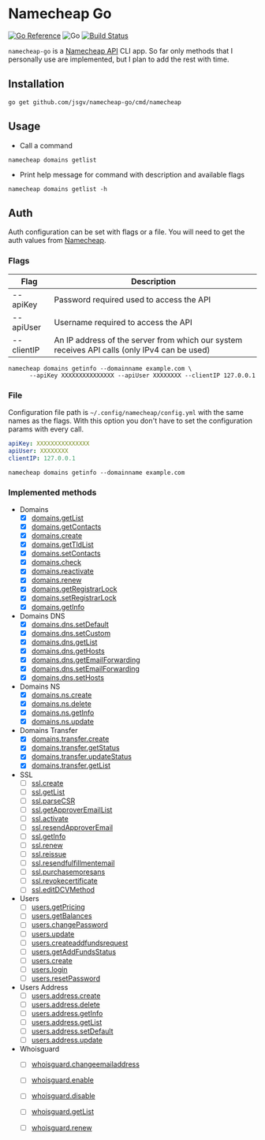 # Namecheap Go

[![Go Reference](https://pkg.go.dev/badge/github.com/jsgv/namecheap-go.svg)](https://pkg.go.dev/github.com/jsgv/namecheap-go)
![Go](https://github.com/jsgv/namecheap-go/workflows/Go/badge.svg?branch=master)
[![Build Status](https://travis-ci.com/jsgv/namecheap-go.svg?branch=master)](https://travis-ci.com/jsgv/namecheap-go)

`namecheap-go` is a [Namecheap API](https://www.namecheap.com/support/api/methods/) CLI app. 
So far only methods that I personally use are implemented, but I plan to add the rest with time.


## Installation
```
go get github.com/jsgv/namecheap-go/cmd/namecheap
```

## Usage

* Call a command

`namecheap domains getlist`

* Print help message for command with description and available flags

`namecheap domains getlist -h`

## Auth
Auth configuration can be set with flags or a file.
You will need to get the auth values from [Namecheap](https://www.namecheap.com/support/api/intro/).

### Flags
| Flag | Description |
| ---- | ----------- |
| --apiKey | Password required used to access the API | 
| --apiUser | Username required to access the API |
| --clientIP | An IP address of the server from which our system receives API calls (only IPv4 can be used) |

```
namecheap domains getinfo --domainname example.com \
      --apiKey XXXXXXXXXXXXXXX --apiUser XXXXXXXX --clientIP 127.0.0.1
```

### File
Configuration file path is `~/.config/namecheap/config.yml` with the same names as the flags. 
With this option you don't have to set the configuration params with every call.

```yml
apiKey: XXXXXXXXXXXXXXX 
apiUser: XXXXXXXX
clientIP: 127.0.0.1
```

`namecheap domains getinfo --domainname example.com`

### Implemented methods

* Domains
    * [x] [domains.getList](https://www.namecheap.com/support/api/methods/domains/get-list/) 
    * [x] [domains.getContacts](https://www.namecheap.com/support/api/methods/domains/get-contacts/) 
    * [x] [domains.create](https://www.namecheap.com/support/api/methods/domains/create/) 
    * [x] [domains.getTldList](https://www.namecheap.com/support/api/methods/domains/get-tld-list/) 
    * [x] [domains.setContacts](https://www.namecheap.com/support/api/methods/domains/set-contacts/) 
    * [x] [domains.check](https://www.namecheap.com/support/api/methods/domains/check/) 
    * [x] [domains.reactivate](https://www.namecheap.com/support/api/methods/domains/reactivate/) 
    * [x] [domains.renew](https://www.namecheap.com/support/api/methods/domains/renew/) 
    * [x] [domains.getRegistrarLock](https://www.namecheap.com/support/api/methods/domains/get-registrar-lock/) 
    * [x] [domains.setRegistrarLock](https://www.namecheap.com/support/api/methods/domains/set-registrar-lock/) 
    * [x] [domains.getInfo](https://www.namecheap.com/support/api/methods/domains/get-info/) 
* Domains DNS
    * [x] [domains.dns.setDefault](https://www.namecheap.com/support/api/methods/domains-dns/set-default/) 
    * [x] [domains.dns.setCustom](https://www.namecheap.com/support/api/methods/domains-dns/set-custom/) 
    * [x] [domains.dns.getList](https://www.namecheap.com/support/api/methods/domains-dns/get-list/) 
    * [x] [domains.dns.getHosts](https://www.namecheap.com/support/api/methods/domains-dns/get-hosts/) 
    * [x] [domains.dns.getEmailForwarding](https://www.namecheap.com/support/api/methods/domains-dns/get-email-forwarding/) 
    * [x] [domains.dns.setEmailForwarding](https://www.namecheap.com/support/api/methods/domains-dns/set-email-forwarding/) 
    * [x] [domains.dns.setHosts](https://www.namecheap.com/support/api/methods/domains-dns/set-hosts/) 
* Domains NS
    * [x] [domains.ns.create](https://www.namecheap.com/support/api/methods/domains-ns/create/) 
    * [x] [domains.ns.delete](https://www.namecheap.com/support/api/methods/domains-ns/delete/) 
    * [x] [domains.ns.getInfo](https://www.namecheap.com/support/api/methods/domains-ns/getinfo/) 
    * [x] [domains.ns.update](https://www.namecheap.com/support/api/methods/domains-ns/update/) 
* Domains Transfer
    * [x] [domains.transfer.create](https://www.namecheap.com/support/api/methods/domains-transfer/create/) 
    * [x] [domains.transfer.getStatus](https://www.namecheap.com/support/api/methods/domains-transfer/get-status/) 
    * [x] [domains.transfer.updateStatus](https://www.namecheap.com/support/api/methods/domains-transfer/update-status/) 
    * [x] [domains.transfer.getList](https://www.namecheap.com/support/api/methods/domains-transfer/get-list/) 
* SSL
    * [ ] [ssl.create](https://www.namecheap.com/support/api/methods/ssl/create/) 
    * [ ] [ssl.getList](https://www.namecheap.com/support/api/methods/ssl/get-list/) 
    * [ ] [ssl.parseCSR](https://www.namecheap.com/support/api/methods/ssl/parse-csr/) 
    * [ ] [ssl.getApproverEmailList](https://www.namecheap.com/support/api/methods/ssl/get-approver-email-list/) 
    * [ ] [ssl.activate](https://www.namecheap.com/support/api/methods/ssl/activate/) 
    * [ ] [ssl.resendApproverEmail](https://www.namecheap.com/support/api/methods/ssl/resend-approver-email/) 
    * [ ] [ssl.getInfo](https://www.namecheap.com/support/api/methods/ssl/get-info/) 
    * [ ] [ssl.renew](https://www.namecheap.com/support/api/methods/ssl/renew/) 
    * [ ] [ssl.reissue](https://www.namecheap.com/support/api/methods/ssl/reissue/) 
    * [ ] [ssl.resendfulfillmentemail](https://www.namecheap.com/support/api/methods/ssl/resend-fulfillment-email/) 
    * [ ] [ssl.purchasemoresans](https://www.namecheap.com/support/api/methods/ssl/purchasemoresans/) 
    * [ ] [ssl.revokecertificate](https://www.namecheap.com/support/api/methods/ssl/revokecertificate/) 
    * [ ] [ssl.editDCVMethod](https://www.namecheap.com/support/api/methods/ssl/editdcvmethod/) 
* Users
    * [ ] [users.getPricing](https://www.namecheap.com/support/api/methods/users/get-pricing/) 
    * [ ] [users.getBalances](https://www.namecheap.com/support/api/methods/users/get-balances/) 
    * [ ] [users.changePassword](https://www.namecheap.com/support/api/methods/users/change-password/) 
    * [ ] [users.update](https://www.namecheap.com/support/api/methods/users/update/) 
    * [ ] [users.createaddfundsrequest](https://www.namecheap.com/support/api/methods/users/create-add-funds-request/) 
    * [ ] [users.getAddFundsStatus](https://www.namecheap.com/support/api/methods/users/get-add-funds-status/) 
    * [ ] [users.create](https://www.namecheap.com/support/api/methods/users/create/) 
    * [ ] [users.login](https://www.namecheap.com/support/api/methods/users/login/) 
    * [ ] [users.resetPassword](https://www.namecheap.com/support/api/methods/users/reset-password/) 
* Users Address
    * [ ] [users.address.create](https://www.namecheap.com/support/api/methods/users-address/create/) 
    * [ ] [users.address.delete](https://www.namecheap.com/support/api/methods/users-address/delete/) 
    * [ ] [users.address.getInfo](https://www.namecheap.com/support/api/methods/users-address/get-info/) 
    * [ ] [users.address.getList](https://www.namecheap.com/support/api/methods/users-address/get-list/) 
    * [ ] [users.address.setDefault](https://www.namecheap.com/support/api/methods/users-address/set-default/) 
    * [ ] [users.address.update](https://www.namecheap.com/support/api/methods/users-address/update/) 
* Whoisguard
    * [ ] [whoisguard.changeemailaddress](https://www.namecheap.com/support/api/methods/whoisguard/change-email-address/) 
    * [ ] [whoisguard.enable](https://www.namecheap.com/support/api/methods/whoisguard/enable/) 
    * [ ] [whoisguard.disable](https://www.namecheap.com/support/api/methods/whoisguard/disable/) 
    * [ ] [whoisguard.getList](https://www.namecheap.com/support/api/methods/whoisguard/getlist/) 
    * [ ] [whoisguard.renew](https://www.namecheap.com/support/api/methods/whoisguard/renew/) 

